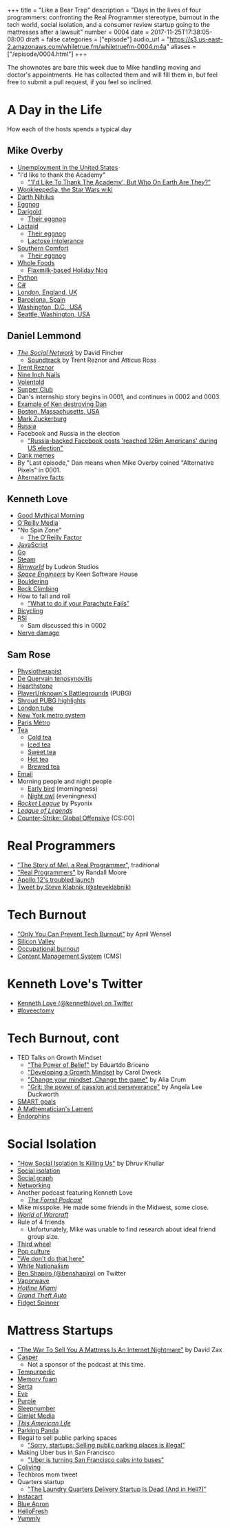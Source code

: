 +++
title = "Like a Bear Trap"
description = "Days in the lives of four programmers: confronting the Real Programmer stereotype, burnout in the tech world, social isolation, and a consumer review startup going to the mattresses after a lawsuit"
number = 0004
date = 2017-11-25T17:38:05-08:00
draft = false
categories = ["episode"]
audio_url = "https://s3.us-east-2.amazonaws.com/whiletrue.fm/whiletruefm-0004.m4a"
aliases = ["/episode/0004.html"]
+++

The shownotes are bare this week due to Mike handling moving and doctor's
appointments. He has collected them and will fill them in, but feel free to
submit a pull request, if you feel so inclined.

# A Day in the Life
How each of the hosts spends a typical day
## Mike Overby
* [Unemployment in the United States](https://en.wikipedia.org/wiki/Unemployment_in_the_United_States)
* "I'd like to thank the Academy"
  - ["'I'd Like To Thank The Academy', But Who On Earth Are They?"](http://www.contactmusic.com/academy-of-motion-pictures-and-sciences/news/academy-awards-oscars-2014-who-are-they_4089524)
* [Wookieepedia, the Star Wars wiki](starwars.wikia.com)
* [Darth Nihilus](http://starwars.wikia.com/wiki/Darth_Nihilus)
* [Eggnog](https://en.wikipedia.org/wiki/Eggnog)
* [Darigold](http://www.darigold.com)
  * [Their eggnog](http://www.darigold.com/products/milk/egg-nog-half-gallon)
* [Lactaid](https://www.lactaid.com)
  * [Their eggnog](https://www.lactaid.com/products/lactaid-holiday-nog)
  * [Lactose intolerance](https://en.wikipedia.org/wiki/Lactose_intolerance)
* [Southern Comfort](https://www.southerncomfort.com)
  * [Their eggnog](https://www.heb.com/product-detail/southern-comfort-traditional-egg-nog/655550)
* [Whole Foods](https://www.wholefoodsmarket.com)
  * [Flaxmilk-based Holiday Nog](https://www.refrigeratedfrozenfood.com/articles/93027-seasonal-egg-nog-made-with-flaxmilk)
* [Python](https://python.org)
* [C#](https://docs.microsoft.com/en-us/dotnet/csharp/language-reference/)
* [London, England, UK](https://en.wikipedia.org/wiki/London)
* [Barcelona, Spain](https://en.wikipedia.org/wiki/Barcelona)
* [Washington, D.C., USA](https://en.wikipedia.org/wiki/Washington,_D.C.)
* [Seattle, Washington, USA](https://en.wikipedia.org/wiki/Seattle)

## Daniel Lemmond
* [*The Social Network*](https://en.wikipedia.org/wiki/The_Social_Network) by David Fincher
  * [Soundtrack](https://en.wikipedia.org/wiki/The_Social_Network_(soundtrack)) by Trent Reznor and Atticus Ross
* [Trent Reznor](https://en.wikipedia.org/wiki/Trent_Reznor)
* [Nine Inch Nails](http://www.nin.com)
* [Volentold](https://www.urbandictionary.com/define.php?term=Volentold)
* [Supper Club](https://en.wikipedia.org/wiki/Dining_club)
* Dan's internship story begins in 0001, and continues in 0002 and 0003.
* [Example of Ken destroying Dan](https://twitter.com/kennethlove/status/912154195087704064)
* [Boston, Massachusetts, USA](https://en.wikipedia.org/wiki/Boston)
* [Mark Zuckerburg](https://www.facebook.com/zuck)
* [Russia](http://government.ru)
* Facebook and Russia in the election
  * ["Russia-backed Facebook posts 'reached 126m Americans' during US election"](https://www.theguardian.com/technology/2017/oct/30/facebook-russia-fake-accounts-126-million)
* [Dank memes](https://www.reddit.com/r/dankmemes/)
* By "Last episode," Dan means when Mike Overby coined "Alternative Pixels" in 0001.
* [Alternative facts](https://en.wikipedia.org/wiki/Alternative_facts)

## Kenneth Love
* [Good Mythical Morning](https://www.mythical.co/shows-good-mythical-morning)
* [O'Reilly Media](https://www.oreilly.com/)
* "No Spin Zone"
  * [The O'Reilly Factor](https://en.wikipedia.org/wiki/The_O'Reilly_Factor)
* [JavaScript](https://www.javascript.com)
* [Go](https://golang.org)
* [Steam](http://store.steampowered.com)
* [*Rimworld*](https://rimworldgame.com/) by Ludeon Studios
* [*Space Engineers*](http://www.spaceengineersgame.com/) by Keen Software House
* [Bouldering](https://en.wikipedia.org/wiki/Bouldering)
* [Rock Climbing](https://en.wikipedia.org/wiki/Rock_climbing)
* How to fall and roll
  * ["What to do if your Parachute Fails"](https://www.youtube.com/watch?v=dy5xLVx2NGY)
* [Bicycling](https://en.wikipedia.org/wiki/Cycling)
* [RSI](https://en.wikipedia.org/wiki/Repetitive_strain_injury)
  * Sam discussed this in 0002
* [Nerve damage](https://en.wikipedia.org/wiki/Nerve_injury)

## Sam Rose
* [Physiotherapist](https://en.wikipedia.org/wiki/Physical_therapy)
* [De Quervain tenosynovitis](https://en.wikipedia.org/wiki/De_Quervain_syndrome)
* [Hearthstone](https://playhearthstone.com/en-us/)
* [PlayerUnknown's Battlegrounds](https://playbattlegrounds.com/main.pu) (PUBG)
* [Shroud PUBG highlights](https://www.youtube.com/watch?v=Cw0TkbuSzOY&list=PLy0bmm7OMgiZqMueTQraQ45s8jGpolTFI)
* [London tube](https://tfl.gov.uk/modes/tube/)
* [New York metro system](http://web.mta.info/maps/submap.html)
* [Paris Métro](https://en.wikipedia.org/wiki/Paris_Métro)
* [Tea](https://en.wikipedia.org/wiki/Tea)
  * [Cold tea](http://www.samovartea.com/how-to-make-cold-brewed-teas/)
  * [Iced tea](https://en.wikipedia.org/wiki/Iced_tea)
  * [Sweet tea](https://en.wikipedia.org/wiki/Sweet_tea)
  * [Hot tea](http://the.republicoftea.com/library/how-to-make-tea/how-to-brew-hot-tea/)
  * [Brewed tea](https://www.itoen.com/all-things-tea/preparing-tea)
* [Email](https://en.wikipedia.org/wiki/Email)
* Morning people and night people
  * [Early bird](https://en.wikipedia.org/wiki/Lark_(person)) (morningness)
  * [Night owl](https://en.wikipedia.org/wiki/Night_owl_(person)) (eveningness)
* [*Rocket League*](https://www.rocketleague.com/) by Psyonix
* [*League of Legends*](https://leagueoflegends.com/)
* [Counter-Strike: Global Offensive](https://en.wikipedia.org/wiki/Counter-Strike:_Global_Offensive) (CS:GO)

# Real Programmers
* ["The Story of Mel, a Real Programmer"](https://www.cs.utah.edu/~elb/folklore/mel.html), traditional
* ["Real Programmers"](https://xkcd.com/378/) by Randall Moore
* [Apollo 12's troubled launch](https://en.wikipedia.org/wiki/Apollo_12#Launch_and_transfer)
* [Tweet by Steve Klabnik (@steveklabnik)](https://twitter.com/steveklabnik/status/933383593539391489)

# Tech Burnout
* ["Only You Can Prevent Tech Burnout"](https://medium.com/@Aprilw/only-you-can-prevent-tech-burnout-be3f0504c627) by April Wensel
* [Silicon Valley](https://en.wikipedia.org/wiki/Silicon_Valley)
* [Occupational burnout](https://en.wikipedia.org/wiki/Occupational_burnout)
* [Content Management System](https://en.wikipedia.org/wiki/Content_management_system) (CMS)

# Kenneth Love's Twitter
* [Kenneth Love (@kennethlove) on Twitter](https://twitter.com/kennethlove)
* [#loveectomy](https://twitter.com/search?q=%23loveectomy%20from%3Akennethlove&src=typd)

# Tech Burnout, cont
* TED Talks on Growth Mindset
  * ["The Power of Belief"](https://www.youtube.com/watch?v=pN34FNbOKXc) by Eduartdo Briceno
  * ["Developing a Growth Mindset](https://www.youtube.com/watch?v=hiiEeMN7vbQ) by Carol Dweck
  * ["Change your mindset, Change the game"](https://www.youtube.com/watch?v=0tqq66zwa7g) by Alia Crum
  * ["Grit: the power of passion and perseverance"](https://www.youtube.com/watch?v=H14bBuluwB8) by Angela Lee Duckworth
* [SMART goals](https://en.wikipedia.org/wiki/SMART_criteria)
* [A Mathematician's Lament](https://www.maa.org/sites/default/files/pdf/devlin/LockhartsLament.pdf)
* [Endorphins](https://en.wikipedia.org/wiki/Endorphins)

# Social Isolation
* ["How Social Isolation Is Killing Us"](https://www.nytimes.com/2016/12/22/upshot/how-social-isolation-is-killing-us.html) by Dhruv Khullar
* [Social isolation](https://en.wikipedia.org/wiki/Social_isolation)
* [Social graph](https://en.wikipedia.org/wiki/Social_graph)
* [Networking](https://en.wikipedia.org/wiki/Business_networking)
* Another podcast featuring Kenneth Love
  * [*The Forrst Podcast*](http://forrstpodcast.tumblr.com)
* Mike misspoke. He made some friends in the Midwest, some close.
* [*World of Warcraft*](https://worldofwarcraft.com)
* Rule of 4 friends
  * Unfortunately, Mike was unable to find research about ideal friend group size.
* [Third wheel](https://en.wikipedia.org/wiki/Third_wheel)
* [Pop culture](https://en.wikipedia.org/wiki/Popular_culture)
* ["We don't do that here"](http://www.thagomizer.com/blog/2017/09/29/we-don-t-do-that-here.html)
* [White Nationalism](https://en.wikipedia.org/wiki/White_nationalism)
* [Ben Shapiro (@benshapiro)](https://twitter.com/benshapiro) on Twitter
* [Vaporwave](https://en.wikipedia.org/wiki/Vaporwave)
* [*Hotline Miami*](http://hotlinemiami.com)
* [*Grand Theft Auto*](http://www.rockstargames.com/grandtheftauto/)
* [Fidget Spinner](https://en.wikipedia.org/wiki/Fidget_spinner)

# Mattress Startups
* ["The War To Sell You A Mattress Is An Internet Nightmare"](https://www.fastcompany.com/3065928/sleepopolis-casper-bloggers-lawsuits-underside-of-the-mattress-wars) by David Zax
* [Casper](https://casper.com/)
  * Not a sponsor of the podcast at this time.
* [Tempurpedic](https://www.tempurpedic.com)
* [Memory foam](https://en.wikipedia.org/wiki/Memory_foam)
* [Serta](https://www.serta.com/index.html)
* [Eve](https://www.sleepeve.com)
* [Purple](https://purple.com)
* [Sleepnumber](https://www.sleepnumber.com)
* [Gimlet Media](https://en.wikipedia.org/wiki/Gimlet_Media)
* [*This American Life*](https://en.wikipedia.org/wiki/This_American_Life)
* [Parking Panda](https://en.wikipedia.org/wiki/Parking_Panda)
* Illegal to sell public parking spaces
  * ["Sorry, startups: Selling public parking places is illegal"](https://www.pcworld.com/article/2366983/sorry-startups-selling-public-parking-places-is-illegal.html)
* Making Uber bus in San Francisco
  * ["Uber is turning San Francisco cabs into buses"](https://www.theverge.com/2015/8/25/9204349/uber-smart-routes-san-francisco-cab-bus)
* [Coliving](https://en.wikipedia.org/wiki/Cohousing)
* Techbros mom tweet
* Quarters startup
  * ["The Laundry Quarters Delivery Startup Is Dead (And in Hell?)"](http://valleywag.gawker.com/the-laundry-quarters-startup-is-dead-1596481798)
* [Instacart](https://www.instacart.com)
* [Blue Apron](https://www.blueapron.com)
* [HelloFresh](https://www.hellofresh.com)
* [Yummly](https://www.yummly.com)

